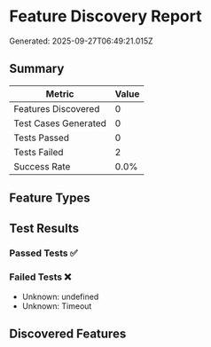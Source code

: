 # Feature Discovery Report

Generated: 2025-09-27T06:49:21.015Z

## Summary

| Metric | Value |
|--------|-------|
| Features Discovered | 0 |
| Test Cases Generated | 0 |
| Tests Passed | 0 |
| Tests Failed | 2 |
| Success Rate | 0.0% |

## Feature Types



## Test Results

### Passed Tests ✅


### Failed Tests ❌
- Unknown: undefined
- Unknown: Timeout

## Discovered Features


